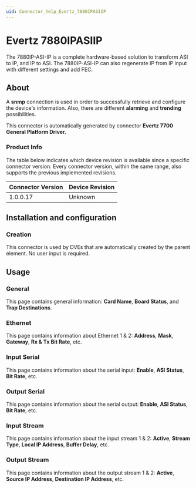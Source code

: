 ```yaml
---
uid: Connector_help_Evertz_7880IPASIIP
---
```


# Evertz 7880IPASIIP

The 7880IP-ASI-IP is a complete hardware-based solution to transform ASI to IP, and IP to ASI. The 7880IP-ASI-IP can also regenerate IP from IP input with different settings and add FEC.

## About

A **snmp** connection is used in order to successfully retrieve and configure the device's information. Also, there are different **alarming** and **trending** possibilities.

This connector is automatically generated by connector **Evertz 7700 General Platform Driver.**

### Product Info

The table below indicates which device revision is available since a specific connector version. Every connector version, within the same range, also supports the previous implemented revisions.

| **Connector Version** | **Device Revision** |
|--------------------|---------------------|
| 1.0.0.17           | Unknown             |

## Installation and configuration

### Creation

This connector is used by DVEs that are automatically created by the parent element. No user input is required.

## Usage

### General

This page contains general information: **Card Name**, **Board Status**, and **Trap Destinations**.

### Ethernet

This page contains information about Ethernet 1 & 2: **Address**, **Mask**, **Gateway**, **Rx & Tx Bit Rate**, etc.

### Input Serial

This page contains information about the serial input: **Enable**, **ASI Status**, **Bit Rate**, etc.

### Output Serial

This page contains information about the serial output: **Enable**, **ASI Status**, **Bit Rate**, etc.

### Input Stream

This page contains information about the input stream 1 & 2: **Active**, **Stream Type**, **Local IP Address**, **Buffer Delay**, etc.

### Output Stream

This page contains information about the output stream 1 & 2: **Active**, **Source IP Address**, **Destination IP Address**, etc.
